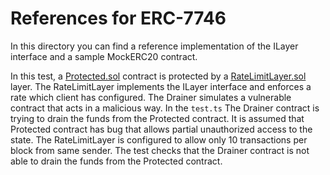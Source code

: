 # References for ERC-7746

In this directory you can find a reference implementation of the ILayer interface and a sample MockERC20 contract.

In this test, a [Protected.sol](./test/Protected.sol) contract is protected by a [RateLimitLayer.sol](./test/RateLimitLayer.sol) layer. The RateLimitLayer implements the ILayer interface and enforces a rate which client has configured.
The Drainer simulates a vulnerable contract that acts in a malicious way. In the `test.ts` The Drainer contract is trying to drain the funds from the Protected contract. It is assumed that Protected contract has bug that allows partial unauthorized access to the state.
The RateLimitLayer is configured to allow only 10 transactions per block from same sender. The test checks that the Drainer contract is not able to drain the funds from the Protected contract.